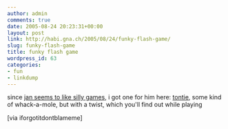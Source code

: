 ```yaml
---
author: admin
comments: true
date: 2005-08-24 20:23:31+00:00
layout: post
link: http://habi.gna.ch/2005/08/24/funky-flash-game/
slug: funky-flash-game
title: funky flash game
wordpress_id: 63
categories:
- fun
- linkdump
---
```



since [jan seems to like silly games](http://pieceoplastic.com/index.php/1987/there-goes-my-sunday/), i got one for him here: [tontie](http://www.kiteretsu.jp/on/tontie/), some kind of whack-a-mole, but with a twist, which you'll find out while playing



[via iforgotitdontblameme]

